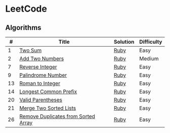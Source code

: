 # LeetCode

## Algorithms

| # | Title | Solution | Difficulty |
|---| ----- | -------- | ---------- |
|1|[Two Sum](https://leetcode.com/problems/two-sum/description/)| [Ruby](./algorithms/two_sum.rb)|Easy|
|2|[Add Two Numbers](https://leetcode.com/problems/add-two-numbers/description/)| [Ruby](./algorithms/add_two_numbers.rb)|Medium|
|7|[Reverse Integer](https://leetcode.com/problems/reverse-integer/description/)| [Ruby](./algorithms/reverse_integer.rb)|Easy|
|9|[Palindrome Number](https://leetcode.com/problems/palindrome-number/description/)| [Ruby](./algorithms/palindrome_number.rb)|Easy|
|13|[Roman to Integer](https://leetcode.com/problems/roman-to-integer/description/)| [Ruby](./algorithms/roman_to_integer.rb)|Easy|
|14|[Longest Common Prefix](https://leetcode.com/problems/longest-common-prefix/description/)| [Ruby](./algorithms/longest_common_prefix.rb)|Easy|
|20|[Valid Parentheses](https://leetcode.com/problems/valid-parentheses/description/)| [Ruby](./algorithms/valid_parentheses.rb)|Easy|
|21|[Merge Two Sorted Lists](https://leetcode.com/problems/merge-two-sorted-lists/description/)| [Ruby](./algorithms/merge_two_sorted_lists.rb)|Easy|
|26|[Remove Duplicates from Sorted Array](https://leetcode.com/problems/remove-duplicates-from-sorted-array/description/)| [Ruby](./algorithms/remove_duplicates_from_sorted_array.rb)|Easy|
